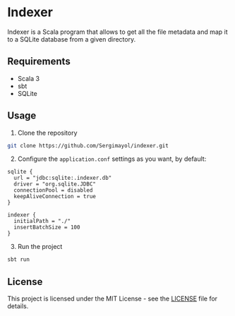 # Indexer

Indexer is a Scala program that allows to get all the file metadata and map it to a SQLite database from a given directory.

## Requirements

- Scala 3
- sbt
- SQLite

## Usage

1. Clone the repository

```bash
git clone https://github.com/Sergimayol/indexer.git
```

2. Configure the `application.conf` settings as you want, by default:

```hocon
sqlite {
  url = "jdbc:sqlite:.indexer.db"
  driver = "org.sqlite.JDBC"
  connectionPool = disabled
  keepAliveConnection = true
}

indexer {
  initialPath = "./"
  insertBatchSize = 100
}
```

3. Run the project

```bash
sbt run
```

## License

This project is licensed under the MIT License - see the [LICENSE](LICENSE) file for details.
